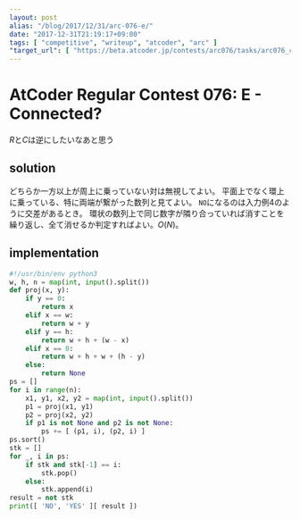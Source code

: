 ```yaml
---
layout: post
alias: "/blog/2017/12/31/arc-076-e/"
date: "2017-12-31T21:19:17+09:00"
tags: [ "competitive", "writeup", "atcoder", "arc" ]
"target_url": [ "https://beta.atcoder.jp/contests/arc076/tasks/arc076_c" ]
---
```


# AtCoder Regular Contest 076: E - Connected?

$R$と$C$は逆にしたいなあと思う

## solution

どちらか一方以上が周上に乗っていない対は無視してよい。
平面上でなく環上に乗っている、特に両端が繋がった数列と見てよい。
`NO`になるのは入力例$4$のように交差があるとき。
環状の数列上で同じ数字が隣り合っていれば消すことを繰り返し、全て消せるか判定すればよい。$O(N)$。

## implementation

``` python
#!/usr/bin/env python3
w, h, n = map(int, input().split())
def proj(x, y):
    if y == 0:
        return x
    elif x == w:
        return w + y
    elif y == h:
        return w + h + (w - x)
    elif x == 0:
        return w + h + w + (h - y)
    else:
        return None
ps = []
for i in range(n):
    x1, y1, x2, y2 = map(int, input().split())
    p1 = proj(x1, y1)
    p2 = proj(x2, y2)
    if p1 is not None and p2 is not None:
        ps += [ (p1, i), (p2, i) ]
ps.sort()
stk = []
for _, i in ps:
    if stk and stk[-1] == i:
        stk.pop()
    else:
        stk.append(i)
result = not stk
print([ 'NO', 'YES' ][ result ])
```
